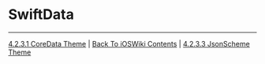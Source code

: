 # SwiftData


---

[4.2.3.1 CoreData Theme](./4.2.3.2.1%20CoreData.md) | [Back To iOSWiki Contents](https://github.com/eldaroid/iOSWiki) | [4.2.3.3 JsonScheme Theme](../4.2.3.3%20JsonScheme.md)